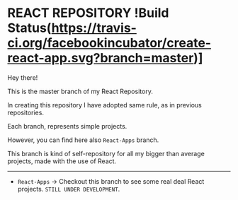 # REACT REPOSITORY !Build Status(https://travis-ci.org/facebookincubator/create-react-app.svg?branch=master)]

Hey there!

This is the master branch of my React Repository.

In creating this repository I have adopted same rule, as in previous repositories.

Each branch, represents simple projects.

However, you can find here also `React-Apps` branch. 

This branch is kind of self-repository for all my bigger than average projects, made with the use of React.

--------------------------------------------------------

- `React-Apps` -> Checkout this branch to see some real deal React projects. `STILL UNDER DEVELOPMENT`. 